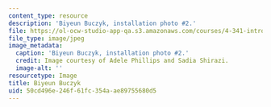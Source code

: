 ```yaml
---
content_type: resource
description: 'Biyeun Buczyk, installation photo #2.'
file: https://ol-ocw-studio-app-qa.s3.amazonaws.com/courses/4-341-introduction-to-photography-and-related-media-fall-2007/50cd496e246f61fc354aae89755680d5_buczyk6.jpg
file_type: image/jpeg
image_metadata:
  caption: 'Biyeun Buczyk, installation photo #2.'
  credit: Image courtesy of Adele Phillips and Sadia Shirazi.
  image-alt: ''
resourcetype: Image
title: Biyeun Buczyk
uid: 50cd496e-246f-61fc-354a-ae89755680d5
---
```

